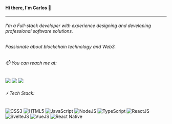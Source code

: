 #### Hi there, I'm Carlos 👋

---

###### I'm a Full-stack developer with experience designing and developing professional software solutions.</p>

###### Passionate about blockchain technology and Web3.</p>

###### 📫 You can reach me at:

[<img src="https://img.shields.io/badge/suitoschacht@gmail.com-white?style=for-the-badge&logo=gmail&logoColor=EA4335"/>][1]
[<img src="https://img.shields.io/badge/linkedin-csuito-0A66C2?style=for-the-badge&logo=linkedin&labelColor=30333a"/>][2]
[<img src="https://img.shields.io/badge/twitter-ccssuuiittoo-white?style=for-the-badge&logo=twitter&logoColor=1DA1F2&labelColor=30333a"/>][3]

[1]: mailto:suitoschacht@gmail.com
[2]: https://www.linkedin.com/in/csuito/
[3]: https://twitter.com/ccssuuiittoo

###### ⚡ Tech Stack:

![CSS3](https://img.shields.io/badge/css3-%231572B6.svg?style=for-the-badge&logo=css3&logoColor=white)
![HTML5](https://img.shields.io/badge/html5-%23E34F26.svg?style=for-the-badge&logo=html5&logoColor=white)
![JavaScript](https://img.shields.io/badge/javascript-%23323330.svg?style=for-the-badge&logo=javascript&logoColor=%23F7DF1E)
![NodeJS](https://img.shields.io/badge/node.js-6DA55F?style=for-the-badge&logo=node.js&logoColor=white)
![TypeScript](https://img.shields.io/badge/typescript-3178C6?style=for-the-badge&logo=typescript&logoColor=white)
![ReactJS](https://img.shields.io/badge/react-61DAFB?style=for-the-badge&logo=react&logoColor=20232a)
![SvelteJS](https://img.shields.io/badge/svelte-FF3E00?style=for-the-badge&logo=svelte&logoColor=white)
![VueJS](https://img.shields.io/badge/vue-4FC08D?style=for-the-badge&logo=vue.js&logoColor=white)
![React Native](https://img.shields.io/badge/react%20native-61DAFB?style=for-the-badge&logo=react&logoColor=20232a)
